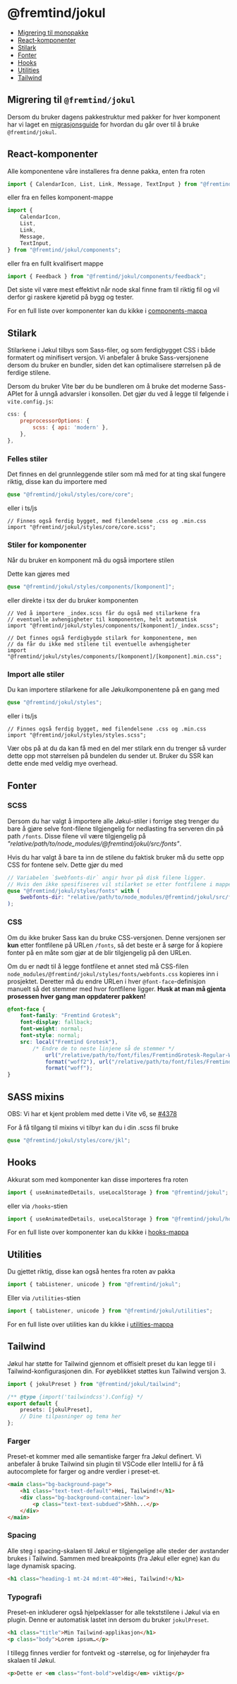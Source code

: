 # @fremtind/jokul

-   [Migrering til monopakke](#migrering-til-monopakke)
-   [React-komponenter](#react-komponenter)
-   [Stilark](stilark)
-   [Fonter](#fonter)
-   [Hooks](#hooks)
-   [Utilities](#utilities)
-   [Tailwind](#tailwind)

## Migrering til `@fremtind/jokul`

Dersom du bruker dagens pakkestruktur med pakker for hver komponent har vi laget en [migrasjonsguide](./MIGRATION.md) for hvordan du går over til å bruke `@fremtind/jokul`.

## React-komponenter

Alle komponentene våre installeres fra denne pakka, enten fra roten

```jsx
import { CalendarIcon, List, Link, Message, TextInput } from "@fremtind/jokul";
```

eller fra en felles komponent-mappe

```jsx
import {
    CalendarIcon,
    List,
    Link,
    Message,
    TextInput,
} from "@fremtind/jokul/components";
```

eller fra en fullt kvalifisert mappe

```jsx
import { Feedback } from "@fremtind/jokul/components/feedback";
```

Det siste vil være mest effektivt når node skal finne fram til riktig fil og vil derfor gi raskere kjøretid på bygg og tester.

For en full liste over komponenter kan du kikke i [components-mappa](src/components/)

## Stilark

Stilarkene i Jøkul tilbys som Sass-filer, og som ferdigbygget CSS i både formatert og minifisert versjon. Vi anbefaler å bruke Sass-versjonene dersom du bruker en bundler, siden det kan optimalisere størrelsen på de ferdige stilene.

Dersom du bruker Vite bør du be bundleren om å bruke det moderne Sass-APIet for å unngå advarsler i konsollen. Det gjør du ved å legge til følgende i `vite.config.js`:

```js
css: {
    preprocessorOptions: {
        scss: { api: 'modern' },
    },
},
```

### Felles stiler

Det finnes en del grunnleggende stiler som må med for at ting skal fungere riktig, disse
kan du importere med

```scss
@use "@fremtind/jokul/styles/core/core";
```

eller i ts/js

```tsx
// Finnes også ferdig bygget, med filendelsene .css og .min.css
import "@fremtind/jokul/styles/core/core.scss";
```

### Stiler for komponenter

Når du bruker en komponent må du også importere stilen

Dette kan gjøres med

```scss
@use "@fremtind/jokul/styles/components/[komponent]";
```

eller direkte i tsx der du bruker komponenten

```tsx
// Ved å importere _index.scss får du også med stilarkene fra
// eventuelle avhengigheter til komponenten, helt automatisk
import "@fremtind/jokul/styles/components/[komponent]/_index.scss";

// Det finnes også ferdigbygde stilark for komponentene, men
// da får du ikke med stilene til eventuelle avhengigheter
import "@fremtind/jokul/styles/components/[komponent]/[komponent].min.css";
```

### Import alle stiler

Du kan importere stilarkene for alle Jøkulkomponentene på en gang med

```scss
@use "@fremtind/jokul/styles";
```

eller i ts/js

```tsx
// Finnes også ferdig bygget, med filendelsene .css og .min.css
import "@fremtind/jokul/styles/styles.scss";
```

Vær obs på at du da kan få med en del mer stilark enn du trenger så vurder dette opp mot
størrelsen på bundelen du sender ut. Bruker du SSR kan dette ende med veldig mye overhead.

## Fonter

### SCSS

Dersom du har valgt å importere alle Jøkul-stiler i forrige steg trenger du bare å gjøre selve font-filene tilgjengelig for nedlasting fra serveren din på path `/fonts`. Disse filene vil være
tilgjengelig på _"relative/path/to/node_modules/@fremtind/jokul/src/fonts"_.

Hvis du har valgt å bare ta inn de stilene du faktisk bruker må du sette opp CSS for fontene selv.
Dette gjør du med

```scss
// Variabelen `$webfonts-dir` angir hvor på disk filene ligger.
// Hvis den ikke spesifiseres vil stilarket se etter fontfilene i mappen `/fonts`.
@use "@fremtind/jokul/styles/fonts" with (
    $webfonts-dir: "relative/path/to/node_modules/@fremtind/jokul/src/fonts"
);
```

### CSS

Om du ikke bruker Sass kan du bruke CSS-versjonen. Denne versjonen ser **kun** etter fontfilene på URLen `/fonts`, så det beste er å sørge for å kopiere fonter på en måte som gjør at de blir tilgjengelig på den URLen.

Om du er nødt til å legge fontfilene et annet sted må CSS-filen `node_modules/@fremtind/jokul/styles/fonts/webfonts.css`
kopieres inn i prosjektet. Deretter må du endre URLen i hver `@font-face`-definisjon manuelt så det stemmer med hvor fontfilene ligger. **Husk at man må gjenta prosessen hver gang man oppdaterer pakken!**

```css
@font-face {
    font-family: "Fremtind Grotesk";
    font-display: fallback;
    font-weight: normal;
    font-style: normal;
    src: local("Fremtind Grotesk"),
        /* Endre de to neste linjene så de stemmer */
            url("/relative/path/to/font/files/FremtindGrotesk-Regular-Web.woff2")
            format("woff2"), url("/relative/path/to/font/files/FremtindGrotesk-Regular-Web.woff")
            format("woff");
}
```

## SASS mixins

OBS: Vi har et kjent problem med dette i Vite v6, se [#4378](https://github.com/fremtind/jokul/issues/4378)

For å få tilgang til mixins vi tilbyr kan du i din .scss fil bruke

```scss
@use "@fremtind/jokul/styles/core/jkl";
```

## Hooks

Akkurat som med komponenter kan disse importeres fra roten

```jsx
import { useAnimatedDetails, useLocalStorage } from "@fremtind/jokul";
```

eller via `/hooks`-stien

```jsx
import { useAnimatedDetails, useLocalStorage } from "@fremtind/jokul/hooks";
```

For en full liste over komponenter kan du kikke i [hooks-mappa](src/hooks/)

## Utilities

Du gjettet riktig, disse kan også hentes fra roten av pakka

```jsx
import { tabListener, unicode } from "@fremtind/jokul";
```

Eller via `/utilities`-stien

```jsx
import { tabListener, unicode } from "@fremtind/jokul/utilities";
```

For en full liste over utilities kan du kikke i [utilities-mappa](src/utilities/)

## Tailwind

Jøkul har støtte for Tailwind gjennom et offisielt preset du kan legge til i Tailwind-konfigurasjonen din. For øyeblikket støttes kun Tailwind versjon 3.

```ts
import { jokulPreset } from "@fremtind/jokul/tailwind";

/** @type {import('tailwindcss').Config} */
export default {
    presets: [jokulPreset],
    // Dine tilpasninger og tema her
};
```

### Farger

Preset-et kommer med alle semantiske farger fra Jøkul definert. Vi anbefaler å bruke Tailwind sin plugin til VSCode eller IntelliJ for å få autocomplete for farger og andre verdier i preset-et.

```html
<main class="bg-background-page">
    <h1 class="text-text-default">Hei, Tailwind!</h1>
    <div class="bg-background-container-low">
        <p class="text-text-subdued">Shhh...</p>
    </div>
</main>
```

### Spacing

Alle steg i spacing-skalaen til Jøkul er tilgjengelige alle steder der avstander brukes i Tailwind. Sammen med breakpoints (fra Jøkul eller egne) kan du lage dynamisk spacing.

```html
<h1 class="heading-1 mt-24 md:mt-40">Hei, Tailwind!</h1>
```

### Typografi

Preset-en inkluderer også hjelpeklasser for alle tekststilene i Jøkul via en plugin. Denne er automatisk lastet inn dersom du bruker `jokulPreset`.

```html
<h1 class="title">Min Tailwind-applikasjon</h1>
<p class="body">Lorem ipsum…</p>
```

I tillegg finnes verdier for fontvekt og -størrelse, og for linjehøyder fra skalaen til Jøkul.

```html
<p>Dette er <em class="font-bold">veldig</em> viktig</p>
```
